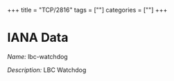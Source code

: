 +++
title = "TCP/2816"
tags = [""]
categories = [""]
+++

# IANA Data

_Name:_ lbc-watchdog

_Description:_ LBC Watchdog

